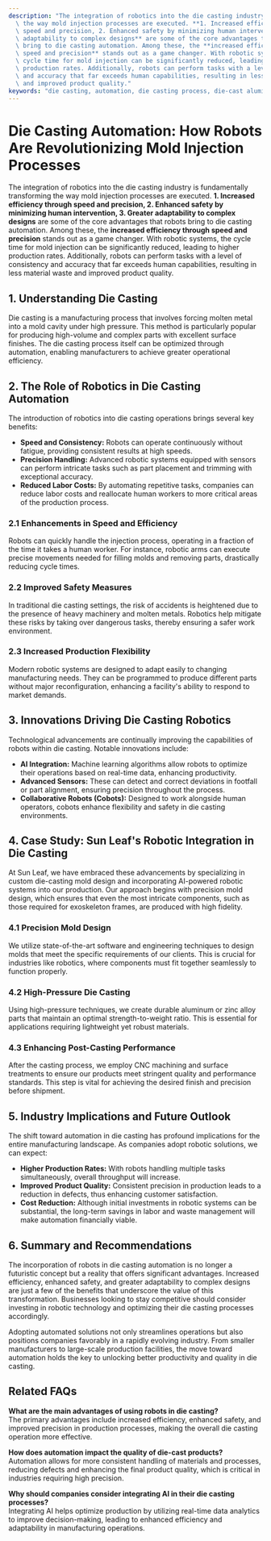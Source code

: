 ```yaml
---
description: "The integration of robotics into the die casting industry is fundamentally transforming\
  \ the way mold injection processes are executed. **1. Increased efficiency through\
  \ speed and precision, 2. Enhanced safety by minimizing human intervention, 3. Greater\
  \ adaptability to complex designs** are some of the core advantages that robots\
  \ bring to die casting automation. Among these, the **increased efficiency through\
  \ speed and precision** stands out as a game changer. With robotic systems, the\
  \ cycle time for mold injection can be significantly reduced, leading to higher\
  \ production rates. Additionally, robots can perform tasks with a level of consistency\
  \ and accuracy that far exceeds human capabilities, resulting in less material waste\
  \ and improved product quality."
keywords: "die casting, automation, die casting process, die-cast aluminum"
---
```

# Die Casting Automation: How Robots Are Revolutionizing Mold Injection Processes

The integration of robotics into the die casting industry is fundamentally transforming the way mold injection processes are executed. **1. Increased efficiency through speed and precision, 2. Enhanced safety by minimizing human intervention, 3. Greater adaptability to complex designs** are some of the core advantages that robots bring to die casting automation. Among these, the **increased efficiency through speed and precision** stands out as a game changer. With robotic systems, the cycle time for mold injection can be significantly reduced, leading to higher production rates. Additionally, robots can perform tasks with a level of consistency and accuracy that far exceeds human capabilities, resulting in less material waste and improved product quality.

## **1. Understanding Die Casting**

Die casting is a manufacturing process that involves forcing molten metal into a mold cavity under high pressure. This method is particularly popular for producing high-volume and complex parts with excellent surface finishes. The die casting process itself can be optimized through automation, enabling manufacturers to achieve greater operational efficiency.

## **2. The Role of Robotics in Die Casting Automation**

The introduction of robotics into die casting operations brings several key benefits:

- **Speed and Consistency:** Robots can operate continuously without fatigue, providing consistent results at high speeds.
- **Precision Handling:** Advanced robotic systems equipped with sensors can perform intricate tasks such as part placement and trimming with exceptional accuracy.
- **Reduced Labor Costs:** By automating repetitive tasks, companies can reduce labor costs and reallocate human workers to more critical areas of the production process.

### **2.1 Enhancements in Speed and Efficiency**

Robots can quickly handle the injection process, operating in a fraction of the time it takes a human worker. For instance, robotic arms can execute precise movements needed for filling molds and removing parts, drastically reducing cycle times.

### **2.2 Improved Safety Measures**

In traditional die casting settings, the risk of accidents is heightened due to the presence of heavy machinery and molten metals. Robotics help mitigate these risks by taking over dangerous tasks, thereby ensuring a safer work environment.

### **2.3 Increased Production Flexibility**

Modern robotic systems are designed to adapt easily to changing manufacturing needs. They can be programmed to produce different parts without major reconfiguration, enhancing a facility's ability to respond to market demands.

## **3. Innovations Driving Die Casting Robotics**

Technological advancements are continually improving the capabilities of robots within die casting. Notable innovations include:

- **AI Integration:** Machine learning algorithms allow robots to optimize their operations based on real-time data, enhancing productivity.
- **Advanced Sensors:** These can detect and correct deviations in footfall or part alignment, ensuring precision throughout the process.
- **Collaborative Robots (Cobots):** Designed to work alongside human operators, cobots enhance flexibility and safety in die casting environments.

## **4. Case Study: Sun Leaf's Robotic Integration in Die Casting**

At Sun Leaf, we have embraced these advancements by specializing in custom die-casting mold design and incorporating AI-powered robotic systems into our production. Our approach begins with precision mold design, which ensures that even the most intricate components, such as those required for exoskeleton frames, are produced with high fidelity.

### **4.1 Precision Mold Design**

We utilize state-of-the-art software and engineering techniques to design molds that meet the specific requirements of our clients. This is crucial for industries like robotics, where components must fit together seamlessly to function properly.

### **4.2 High-Pressure Die Casting**

Using high-pressure techniques, we create durable aluminum or zinc alloy parts that maintain an optimal strength-to-weight ratio. This is essential for applications requiring lightweight yet robust materials.

### **4.3 Enhancing Post-Casting Performance**

After the casting process, we employ CNC machining and surface treatments to ensure our products meet stringent quality and performance standards. This step is vital for achieving the desired finish and precision before shipment.

## **5. Industry Implications and Future Outlook**

The shift toward automation in die casting has profound implications for the entire manufacturing landscape. As companies adopt robotic solutions, we can expect:

- **Higher Production Rates:** With robots handling multiple tasks simultaneously, overall throughput will increase.
- **Improved Product Quality:** Consistent precision in production leads to a reduction in defects, thus enhancing customer satisfaction.
- **Cost Reduction:** Although initial investments in robotic systems can be substantial, the long-term savings in labor and waste management will make automation financially viable.

## **6. Summary and Recommendations**

The incorporation of robots in die casting automation is no longer a futuristic concept but a reality that offers significant advantages. Increased efficiency, enhanced safety, and greater adaptability to complex designs are just a few of the benefits that underscore the value of this transformation. Businesses looking to stay competitive should consider investing in robotic technology and optimizing their die casting processes accordingly.

Adopting automated solutions not only streamlines operations but also positions companies favorably in a rapidly evolving industry. From smaller manufacturers to large-scale production facilities, the move toward automation holds the key to unlocking better productivity and quality in die casting.

## Related FAQs

**What are the main advantages of using robots in die casting?**  
The primary advantages include increased efficiency, enhanced safety, and improved precision in production processes, making the overall die casting operation more effective.

**How does automation impact the quality of die-cast products?**  
Automation allows for more consistent handling of materials and processes, reducing defects and enhancing the final product quality, which is critical in industries requiring high precision.

**Why should companies consider integrating AI in their die casting processes?**  
Integrating AI helps optimize production by utilizing real-time data analytics to improve decision-making, leading to enhanced efficiency and adaptability in manufacturing operations.
